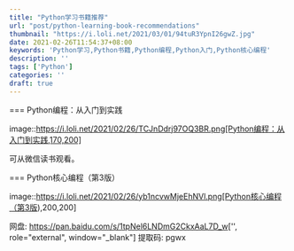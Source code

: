```yaml
---
title: "Python学习书籍推荐"
url: "post/python-learning-book-recommendations"
thumbnail: "https://i.loli.net/2021/03/01/94tuR3YpnI26gwZ.jpg"
date: 2021-02-26T11:54:37+08:00
keywords: 'Python学习,Python书籍,Python编程,Python入门,Python核心编程'
description: ''
tags: ['Python']
categories: ''
draft: true
---
```


=== Python编程：从入门到实践 

image::https://i.loli.net/2021/02/26/TCJnDdrj97OQ3BR.png[Python编程：从入门到实践,170,200]   

可从微信读书观看。 

=== Python核心编程（第3版）

image::https://i.loli.net/2021/02/26/yb1ncvwMjeEhNVl.png[Python核心编程（第3版),200,200]

网盘: https://pan.baidu.com/s/1tpNel6LNDmG2CkxAaL7D_w['', role="external", window="\_blank"] 提取码: pgwx 


